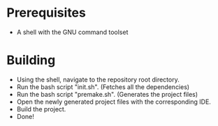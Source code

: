 # Prerequisites
- A shell with the GNU command toolset

# Building
- Using the shell, navigate to the repository root directory.
- Run the bash script "init.sh". (Fetches all the dependencies)
- Run the bash script "premake.sh". (Generates the project files)
- Open the newly generated project files with the corresponding IDE.
- Build the project.
- Done! 
